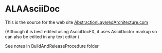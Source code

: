 ﻿# ALAAsciiDoc

This is the source for the web site [AbstractionLayeredArchitecture.com](http://www.abstractionlayeredarchitecture.com)

(Although it is best edited using AscciDocFX, it uses AsciiDoctor markup so can also be edited in any text editor.)

See notes in BuildAndReleaseProcedure folder


